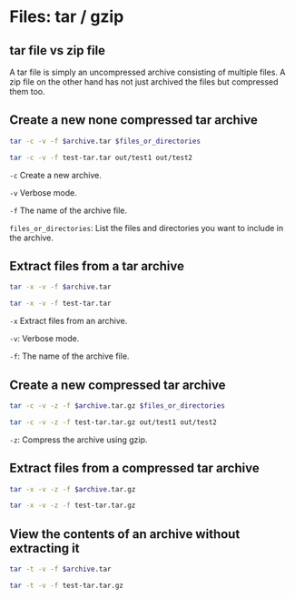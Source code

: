 # Files: tar / gzip

## tar file vs zip file

A tar file is simply an uncompressed archive consisting of multiple files.
A zip file on the other hand has not just archived the files but compressed them too.

## Create a new none compressed tar archive

```bash
tar -c -v -f $archive.tar $files_or_directories

tar -c -v -f test-tar.tar out/test1 out/test2
```

`-c` Create a new archive.

`-v` Verbose mode.

`-f` The name of the archive file.

`files_or_directories`: List the files and directories you want to include in the archive.

## Extract files from a tar archive

```bash
tar -x -v -f $archive.tar

tar -x -v -f test-tar.tar
```

`-x` Extract files from an archive.

`-v`: Verbose mode.

`-f`: The name of the archive file.

## Create a new compressed tar archive

```bash
tar -c -v -z -f $archive.tar.gz $files_or_directories

tar -c -v -z -f test-tar.tar.gz out/test1 out/test2
```

`-z`: Compress the archive using gzip.

## Extract files from a compressed tar archive

```bash
tar -x -v -z -f $archive.tar.gz

tar -x -v -z -f test-tar.tar.gz
```

## View the contents of an archive without extracting it

```bash
tar -t -v -f $archive.tar

tar -t -v -f test-tar.tar.gz
```
